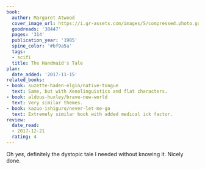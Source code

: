```yaml
---
book:
  author: Margaret Atwood
  cover_image_url: https://i.gr-assets.com/images/S/compressed.photo.goodreads.com/books/1578028274l/38447._SY475_.jpg
  goodreads: '38447'
  pages: '314'
  publication_year: '1985'
  spine_color: '#bf9a5a'
  tags:
  - scifi
  title: The Handmaid's Tale
plan:
  date_added: '2017-11-15'
related_books:
- book: suzette-haden-elgin/native-tongue
  text: Same, but with Xenolinguistics and flat characters.
- book: aldous-huxley/brave-new-world
  text: Very similar themes.
- book: kazuo-ishiguro/never-let-me-go
  text: Extremely similar book with added medical ick factor.
review:
  date_read:
  - 2017-12-21
  rating: 4
---
```


Oh *yes*, definitely the dystopic tale I needed without knowing it. Nicely done.
